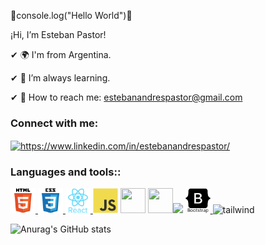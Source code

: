 🎇console.log("Hello World")🎇

¡Hi, I’m Esteban Pastor!

✔ 🌍 I'm from Argentina. 

✔ 🌱 I’m always learning.

✔ 🧠 How to reach me: estebanandrespastor@gmail.com

<h3 align="left">Connect with me:</h3>
<p align="left">

<a href="https://www.linkedin.com/in/estebanandrespastor/" target="_blank"><img align="center" src="https://raw.githubusercontent.com/rahuldkjain/github-profile-readme-generator/master/src/images/icons/Social/linked-in-alt.svg" alt="https://www.linkedin.com/in/estebanandrespastor/" height="30" width="40" /></a>
</p>

<h3 align="left">Languages and tools::</h3>

<p align="left"> <a href="https://www.w3.org/html/" target="_blank"> <img src="https://raw.githubusercontent.com/devicons/devicon/master/icons/html5/html5-original-wordmark.svg" alt="html5" width="40" height="40"/><a href="https://www.w3schools.com/css/" target="_blank" rel="noreferrer"> <img src="https://raw.githubusercontent.com/devicons/devicon/master/icons/css3/css3-original-wordmark.svg" alt="css3" width="40" height="40"/> </a>  </a> <a href="https://developer.mozilla.org/en-US/docs/Web/JavaScript" target="_blank" rel="noreferrrer"></a> <a href="https://reactjs.org/" target="_blank" rel="noreferrer"> <img src="https://raw.githubusercontent.com/devicons/devicon/master/icons/react/react-original-wordmark.svg" alt="react" width="40" height="40"/> </a> <img src="https://raw.githubusercontent.com/devicons/devicon/master/icons/javascript/javascript-original.svg" alt="javascript" width="40" height="40"/>  <a><img src="https://cdn.jsdelivr.net/gh/devicons/devicon/icons/typescript/typescript-original.svg"  width="40" height="40" /><a/> <a><img src="https://cdn.jsdelivr.net/gh/devicons/devicon/icons/mysql/mysql-original-wordmark.svg"  width="40" height="40" /><a/><a><img src="https://cdn.jsdelivr.net/gh/devicons/devicon/icons/redux/redux-original.svg" width="40 height="40" /> <a/> <a href="https://getbootstrap.com" target="_blank" rel="noreferrer"> <img src="https://raw.githubusercontent.com/devicons/devicon/master/icons/bootstrap/bootstrap-plain-wordmark.svg" alt="bootstrap" width="40" height="40"/> </a> <a><img src="https://cdn.jsdelivr.net/gh/devicons/devicon/icons/tailwindcss/tailwindcss-plain.svg" alt="tailwind" width="40" height="40"/></a></p> 
         
         
          


![Anurag's GitHub stats](https://github-readme-stats.vercel.app/api?username=estebanpastor&show_icons=true&theme=dracula)




